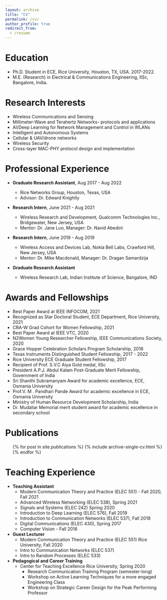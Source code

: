 ```yaml
---
layout: archive
title: "CV"
permalink: /cv/
author_profile: true
redirect_from:
  - /resume
---
```


Education
======
* Ph.D. Student in ECE, Rice University, Houston, TX, USA. 2017-2022.
* M.E. (Research) in Electrical & Communications Engineering, IISc, Bangalore, India.

**Research Interests**
======
- Wireless Communications and Sensing
- Millimeter-Wave and Terahertz Networks- protocols and applications 
- AI/Deep Learning for Network Management and Control in WLANs 
- Intelligent and Autonomous Systems
- Cellular & UAV/drone networks
- Wireless Security
- Cross-layer MAC-PHY protocol design and implementation
<!-- - Communication and Sensing in UAV/drone networks -->

Professional Experience
======
* **Graduate Research Assistant**, Aug 2017 - Aug 2022
  * Rice Networks Group, Houston, Texas, USA
  * Advisor:  Dr.  Edward Knightly

* **Research Intern**, June 2021 - Aug 2021
  * Wireless Research and Development, Qualcomm Technologies Inc., Bridgewater, New Jersey, USA
  * Mentor:  Dr.  Jane Luo, Manager: Dr.  Navid Abedini

* **Research Intern**, June 2019 - Aug 2019
  * Wireless Access and Devices Lab, Nokia Bell Labs, Crawford Hill, New Jersey, USA
  * Mentor:  Dr.  Mike Macdonald, Manager: Dr.  Dragan Samardzija
 
* **Graduate Research Assistant**
  * Wireless Research Lab, Indian Institute of Science, Bangalore, IND 
  
  
<!-- * Engineering Intern
  * Communication Systems group, ISRO Satellite Centre, Bangalore, IND
  * Mentors:  Dr.  Hareesh N K, Dr.  Devadas Shenoy -->
  
<!-- Key Courses 
======
* Deep Learning
* Statistical Signal Processing
* Information Theory and Coding
* Wireless Communications 
* Random Processes and Applications
* Communication Networks
* Digital Signal Processing
* Digital Communications -->


Awards and Fellowships
======
* Best Paper Award at IEEE INFOCOM, 2021
* Recognized as Star Doctoral Student, ECE Department, Rice University, 2021
* CRA-W Grad Cohort for Women Fellowship, 2021
* Best Paper Award at IEEE VTC, 2020
* N2Women Young Researcher Fellowship, IEEE Communications Society, 2020
* Grace Hopper Celebration Scholars Program Scholarship, 2018
* Texas Instruments Distinguished Student Fellowship, 2017 - 2022
* Rice University ECE Graduate Student Fellowship, 2017
* Recipient of Prof. S.V.C Aiya Gold medal, IISc
* President A.P.J. Abdul Kalam Post-Graduate Merit Fellowship, Government of India
* Sri Shanthi Subramanyam Award for academic excellence, ECE, Osmania University
* Prof.V. M . Pandhari Pande Award for academic excellence in ECE, Osmania University
* Ministry of Human Resource Development Scholarship, India
* Dr. Mudaliar Memorial merit student award for academic excellence in secondary school 

<!--
* Ranked within top 0.01% in Graduate Engineering Entrance Exam (among≈0.5 million students)
* Ranked within top 0.1% in National Engineering Entrance Exam (among≈0.3 million students)
* Ranked within top 0.01% in State Engineering Entrance Exam (among≈0.7 million students)
* Dr. Mudaliar memorial merit student award for academic excellence in secondary school 
-->

Publications
======


  <ul>{% for post in site.publications %}
    {% include archive-single-cv.html %}
  {% endfor %}</ul>
  
<!-- Talks
======
  <ul>{% for post in site.talks %}
    {% include archive-single-talk-cv.html %}
  {% endfor %}</ul> -->
  
Teaching Experience
======
* **Teaching Assistant**
  * Modern Communication Theory and Practice (ELEC 551) - Fall 2020, Fall 2021
  * Advanced Wireless Networking (ELEC 538), Spring 2021
  * Signals and Systems (ELEC 242) Spring 2020
  * Introduction to Deep Learning (ELEC 576), Fall 2019
  * Introduction to Communication Networks (ELEC 537), Fall 2018
  * Digital Communications (ELEC 430), Spring 2017
  * Computer Vision - Fall 2016
* **Guest Lecturer**
  * Modern Communication Theory and Practice (ELEC 551) Rice University, Fall 2020
  * Intro to Communication Networks (ELEC 537) 
  * Intro to Random Processes (ELEC 533) 
* **Pedagogical and Career Training**
  * Center for Teaching Excellence Rice University, Spring 2020
    * Research Communication Training Program (semester-long) 
    * Workshop on Active Learning Techniques for a more engaged Engineering Class
    * Workshop on Strategic Career Design for the Peak Performing Professor

<!--   <ul>{% for post in site.teaching %}
    {% include archive-single-cv.html %}
  {% endfor %}</ul> -->
